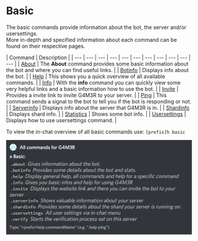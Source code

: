 # Basic

The basic commands provide information about the bot, the server and/or usersettings.  
More in-depth and specified information about each command can be found on their respective pages.

| Command | Description |
| --- | --- | --- | --- | --- | --- | --- | --- | --- | --- | --- |
| [About](about.md) |  The **About** command provides some basic information about the bot and where you can find useful links. |
| [Botinfo](botinfo.md) | Displays info about the bot. |
| [Help](help.md) | This shows you a quick overview of all available commands. |
| [Info](info.md) |  With the **info** command you can quickly view some very helpful links and a basic information how to use the bot. |
| [Invite](invite.md) | Provides a invite link to invite G4M3R to your server. |
| [Ping](ping.md) | This command sends a signal to the bot to tell you if the bot is responding or not. |
| [Serverinfo](serverinfo.md) | Displays info about the server that G4M3R is in. |
| [Shardinfo](shardinfo.md) | Displays shard info. |
| [Statistics](statistics.md) | Shows some bot info. |
| [Usersettings](usersettings.md) | Displays how to use usersettings command. |

To view the in-chat overview of all basic commands use: `[prefix]h basic`

![](../../.gitbook/assets/image%20%2834%29.png)

